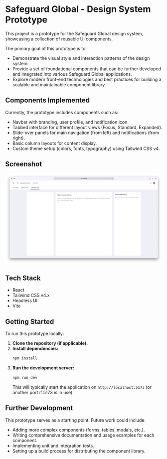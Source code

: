 # Safeguard Global - Design System Prototype

This project is a prototype for the Safeguard Global design system, showcasing a collection of reusable UI components.

The primary goal of this prototype is to:
- Demonstrate the visual style and interaction patterns of the design system.
- Provide a set of foundational components that can be further developed and integrated into various Safeguard Global applications.
- Explore modern front-end technologies and best practices for building a scalable and maintainable component library.

## Components Implemented

Currently, the prototype includes components such as:
- Navbar with branding, user profile, and notification icon.
- Tabbed interface for different layout views (Focus, Standard, Expanded).
- Slide-over panels for main navigation (from left) and notifications (from right).
- Basic column layouts for content display.
- Custom theme setup (colors, fonts, typography) using Tailwind CSS v4.

## Screenshot

![Application Screenshot](./screenshot.png)

## Tech Stack

- React
- Tailwind CSS v4.x
- Headless UI
- Vite

## Getting Started

To run this prototype locally:

1.  **Clone the repository (if applicable).**
2.  **Install dependencies:**
    ```bash
    npm install
    ```
3.  **Run the development server:**
    ```bash
    npm run dev
    ```
    This will typically start the application on `http://localhost:5173` (or another port if 5173 is in use).

## Further Development

This prototype serves as a starting point. Future work could include:
- Adding more complex components (forms, tables, modals, etc.).
- Writing comprehensive documentation and usage examples for each component.
- Implementing unit and integration tests.
- Setting up a build process for distributing the component library. 